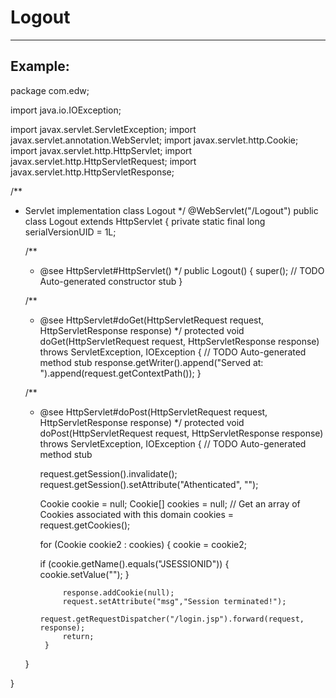 # Logout 
-------


## Example:


package com.edw;

import java.io.IOException;

import javax.servlet.ServletException;
import javax.servlet.annotation.WebServlet;
import javax.servlet.http.Cookie;
import javax.servlet.http.HttpServlet;
import javax.servlet.http.HttpServletRequest;
import javax.servlet.http.HttpServletResponse;

/**
 * Servlet implementation class Logout
 */
@WebServlet("/Logout")
public class Logout extends HttpServlet {
	private static final long serialVersionUID = 1L;
       
    /**
     * @see HttpServlet#HttpServlet()
     */
    public Logout() {
        super();
        // TODO Auto-generated constructor stub
    }

	/**
	 * @see HttpServlet#doGet(HttpServletRequest request, HttpServletResponse response)
	 */
	protected void doGet(HttpServletRequest request, HttpServletResponse response) throws ServletException, IOException {
		// TODO Auto-generated method stub
		response.getWriter().append("Served at: ").append(request.getContextPath());
	}

	/**
	 * @see HttpServlet#doPost(HttpServletRequest request, HttpServletResponse response)
	 */
	protected void doPost(HttpServletRequest request, HttpServletResponse response) throws ServletException, IOException {
		// TODO Auto-generated method stub
		
		request.getSession().invalidate();
		request.getSession().setAttribute("Athenticated", "");
		
		 Cookie cookie = null;
   	  	 Cookie[] cookies = null;
         // Get an array of Cookies associated with this domain
         cookies = request.getCookies();
             
         for (Cookie cookie2 : cookies) {
             cookie = cookie2;
             
         if (cookie.getName().equals("JSESSIONID"))
         {        	 
       		 	cookie.setValue("");
         }
         
        	    response.addCookie(null);
        		request.setAttribute("msg","Session terminated!");
        		request.getRequestDispatcher("/login.jsp").forward(request, response);
     		    return;
        	}
         
	}

}

